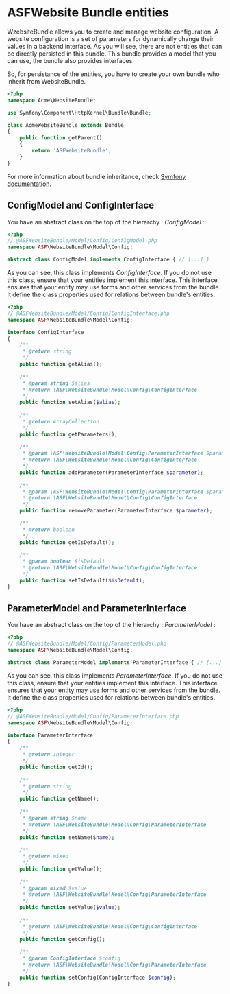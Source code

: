 # ASFWebsite Bundle entities

WzebsiteBundle allows you to create and manage website configuration. A website configuration is a set of parameters for dynamically change their values in a backend interface. As you will see, there are not entities that can be directly persisted in this bundle. This bundle provides a model that you can use, the bundle also provides interfaces.

So, for persistance of the entities, you have to create your own bundle who inherit from WebsiteBundle.

```php
<?php
namespace Acme\WebsiteBundle;

use Symfony\Component\HttpKernel\Bundle\Bundle;

class AcmeWebsiteBundle extends Bundle
{
	public function getParent()
	{
		return 'ASFWebsiteBundle';
	}
}
```

For more information about bundle inheritance, check [Symfony documentation][1].

## ConfigModel and ConfigInterface

You have an abstract class on the top of the hierarchy : *ConfigModel* :

```php
<?php
// @ASFWebsiteBundle/Model/Config/ConfigModel.php
namespace ASF\WebsiteBundle\Model\Config;

abstract class ConfigModel implements ConfigInterface { // [...] }
```

As you can see, this class implements *ConfigInterface*. If you do not use this class, ensure that your entities implement this interface. This interface ensures that your entity may use forms and other services from the bundle. It define the class properties used for relations between bundle's entities.

```php
<?php
// @ASFWebsiteBundle/Model/Config/ConfigInterface.php
namespace ASF\WebsiteBundle\Model\Config;

interface ConfigInterface
{
	/**
	 * @return string
	 */
	public function getAlias();
	
	/**
	 * @param string $alias
	 * @return \ASF\WebsiteBundle\Model\Config\ConfigInterface
	 */
	public function setAlias($alias);
	
	/**
	 * @return ArrayCollection
	 */
	public function getParameters();
	
	/**
	 * @param \ASF\WebsiteBundle\Model\Config\ParameterInterface $parameter
	 * @return \ASF\WebsiteBundle\Model\Config\ConfigInterface
	 */
	public function addParameter(ParameterInterface $parameter);
	
	/**
	 * @param \ASF\WebsiteBundle\Model\Config\ParameterInterface $parameter
	 * @return \ASF\WebsiteBundle\Model\Config\ConfigInterface
	 */
	public function removeParameter(ParameterInterface $parameter);

	/**
	 * @return boolean
	 */
	public function getIsDefault();
	
	/**
	 * @param boolean $isDefault
	 * @return \ASF\WebsiteBundle\Model\Config\ConfigInterface
	 */
	public function setIsDefault($isDefault);
}
```

## ParameterModel and ParameterInterface

You have an abstract class on the top of the hierarchy : *ParameterModel* :

```php
<?php
// @ASFWebsiteBundle/Model/Config/ParameterModel.php
namespace ASF\WebsiteBundle\Model\Config;

abstract class ParameterModel implements ParameterInterface { // [...] }
```

As you can see, this class implements *ParameterInterface*. If you do not use this class, ensure that your entities implement this interface. This interface ensures that your entity may use forms and other services from the bundle. It define the class properties used for relations between bundle's entities.

```php
<?php
// @ASFWebsiteBundle/Model/Config/ParameterInterface.php
namespace ASF\WebsiteBundle\Model\Config;

interface ParameterInterface
{
	/**
	 * @return integer
	 */
	public function getId();
	
	/**
	 * @return string
	 */
	public function getName();
	
	/**
	 * @param string $name
	 * @return \ASF\WebsiteBundle\Model\Config\ParameterInterface
	 */
	public function setName($name);
	
	/**
	 * @return mixed
	 */
	public function getValue();
	
	/**
	 * @param mixed $value
	 * @return \ASF\WebsiteBundle\Model\Config\ParameterInterface
	 */
	public function setValue($value);
	
	/**
	 * @return \ASF\WebsiteBundle\Model\Config\ConfigInterface
	 */
	public function getConfig();
	
	/**
	 * @param ConfigInterface $config
	 * @return \ASF\WebsiteBundle\Model\Config\ParameterInterface
	 */
	public function setConfig(ConfigInterface $config);
}
```

[1]: http://symfony.com/doc/current/cookbook/bundles/inheritance.html

